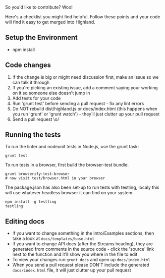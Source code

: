 So you'd like to contribute? Woo!

Here's a checklist you might find helpful. Follow these points and your
code will find it easy to get merged into Highland.


Setup the Environment
---------------------

- npm install


Code changes
------------

1. If the change is big or might need discussion first, make an issue so we
   can talk it through
2. If you're picking an existing issue, add a comment saying your working
   on it so someone else doesn't jump in
3. Add tests for your code
4. Run 'grunt test' before sending a pull request - fix any lint errors
5. Do NOT rebuild dist/highland.js or docs/index.html (this happens when
   you run 'grunt' or 'grunt watch') - they'll just clutter up your pull
   request
6. Send a pull request \o/


Running the tests
------------

To run the linter and nodeunit tests in Node.js, use the grunt task:

    grunt test

To run tests in a browser, first build the browser-test bundle.

    grunt browserify:test-browser
    # now visit test/browser.html in your browser

The package.json has also been set-up to run tests with testling, localy this
will use whatever headless browser it can find on your system.

    npm install -g testling
    testling


Editing docs
------------

- If you want to change something in the Intro/Examples sections, then
  take a look at `docs/templates/base.html`
- If you want to change API docs (after the Streams heading), they are
  generated from comments in the source code - click the 'source' link
  next to the function and it'll show you where in the file to edit
- To view your changes run `grunt docs` and open up `docs/index.html`
- When you send a pull request please DON'T include the generated
  `docs/index.html` file, it will just clutter up your pull request
